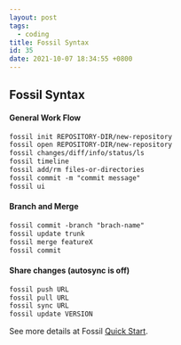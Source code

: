 ```yaml
---
layout: post
tags:
  - coding
title: Fossil Syntax
id: 35
date: 2021-10-07 18:34:55 +0800
---
```



## Fossil Syntax

#### General Work Flow

```markdown
fossil init REPOSITORY-DIR/new-repository
fossil open REPOSITORY-DIR/new-repository
fossil changes/diff/info/status/ls
fossil timeline
fossil add/rm files-or-directories
fossil commit -m "commit message"
fossil ui
```

#### Branch and Merge
```markdown
fossil commit -branch "brach-name"
fossil update trunk
fossil merge featureX
fossil commit
```

#### Share changes (autosync is off)
```markdown
fossil push URL
fossil pull URL
fossil sync URL
fossil update VERSION
```
See more details at Fossil [Quick Start](https://fossil-scm.org/home/doc/trunk/www/quickstart.wiki).

